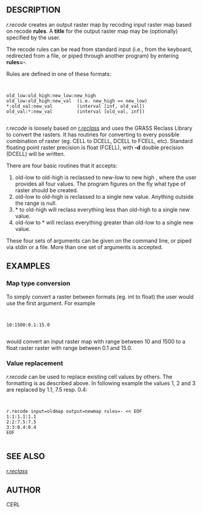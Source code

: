 
## DESCRIPTION

*r.recode* creates an output raster map by recoding input
raster map based on recode **rules**. A **title** for the output
raster map may be (optionally) specified by the user.

The recode rules can be read from standard input (i.e., from the
keyboard, redirected from a file, or piped through another program) by
entering **rules=-**.

Rules are defined in one of these formats:

```


old_low:old_high:new_low:new_high
old_low:old_high:new_val  (i.e. new_high == new_low)
*:old_val:new_val         (interval [inf, old_val])
old_val:*:new_val         (interval [old_val, inf])


```

*r.recode* is loosely based
on *[r.reclass](r.reclass.html)* and uses the GRASS
Reclass Library to convert the rasters. It has routines for converting
to every possible combination of raster (eg. CELL to DCELL, DCELL to
FCELL, etc). Standard floating point raster precision is float
(FCELL), with **-d** double precision (DCELL) will be written.

There are four basic routines that it accepts:

1. old-low to old-high is reclassed to new-low to new high , where the
   user provides all four values. The program figures on the fly what type of
   raster should be created.
2. old-low to old-high is reclassed to a single new value. Anything outside
   the range is null.
3. \* to old-high will reclass everything less than old-high to a single
   new value.
4. old-low to \* will reclass everything greater than old-low to a single
   new value.

These four sets of arguments can be given on the command line, or
piped via stdin or a file. More than one set of arguments is accepted.

## EXAMPLES

### Map type conversion

To simply convert a raster between formats (eg. int to float) the user
would use the first argument. For example

```


10:1500:0.1:15.0


```

would convert an input raster map with range between 10 and 1500 to a
float raster raster with range between 0.1 and 15.0.

### Value replacement

*r.recode* can be used to replace existing cell values by
others. The formatting is as described above. In following example the
values 1, 2 and 3 are replaced by 1.1, 7.5 resp. 0.4:

```


r.recode input=oldmap output=newmap rules=- << EOF
1:1:1.1:1.1
2:2:7.5:7.5
3:3:0.4:0.4
EOF


```

## SEE ALSO

*[r.reclass](r.reclass.html)*

## AUTHOR

CERL
